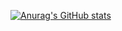 [![Anurag's GitHub stats](https://github-readme-stats.vercel.app/api?username=T0TProduction)](https://github.com/anuraghazra/github-readme-stats)


<!--
**T0TProduction/T0TProduction** is a ✨ _special_ ✨ repository because its `README.md` (this file) appears on your GitHub profile.

Here are some ideas to get you started:

- 🔭 I’m currently working on ...
- 🌱 I’m currently learning ...
- 👯 I’m looking to collaborate on ...
- 🤔 I’m looking for help with ...
- 💬 Ask me about ...
- 📫 How to reach me: ...
- 😄 Pronouns: ...
- ⚡ Fun fact: ...
-->
